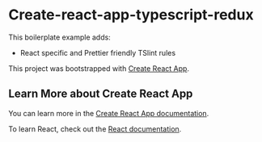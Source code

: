# Create-react-app-typescript-redux

This boilerplate example adds:

- React specific and Prettier friendly TSlint rules

This project was bootstrapped with [Create React App](https://github.com/facebook/create-react-app).

## Learn More about Create React App

You can learn more in the [Create React App documentation](https://facebook.github.io/create-react-app/docs/getting-started).

To learn React, check out the [React documentation](https://reactjs.org/).

